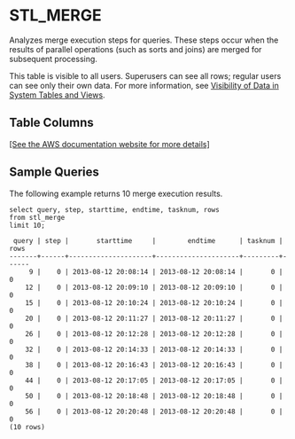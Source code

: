 # STL\_MERGE<a name="r_STL_MERGE"></a>

Analyzes merge execution steps for queries\. These steps occur when the results of parallel operations \(such as sorts and joins\) are merged for subsequent processing\.

This table is visible to all users\. Superusers can see all rows; regular users can see only their own data\. For more information, see [Visibility of Data in System Tables and Views](c_visibility-of-data.md)\.

## Table Columns<a name="r_STL_MERGE-table-columns"></a>

[\[See the AWS documentation website for more details\]](http://docs.aws.amazon.com/redshift/latest/dg/r_STL_MERGE.html)

## Sample Queries<a name="r_STL_MERGE-sample-queries"></a>

The following example returns 10 merge execution results\. 

```
select query, step, starttime, endtime, tasknum, rows
from stl_merge
limit 10;
```

```
 query | step |       starttime     |        endtime      | tasknum | rows
-------+------+---------------------+---------------------+---------+------
     9 |    0 | 2013-08-12 20:08:14 | 2013-08-12 20:08:14 |       0 |    0
    12 |    0 | 2013-08-12 20:09:10 | 2013-08-12 20:09:10 |       0 |    0
    15 |    0 | 2013-08-12 20:10:24 | 2013-08-12 20:10:24 |       0 |    0
    20 |    0 | 2013-08-12 20:11:27 | 2013-08-12 20:11:27 |       0 |    0
    26 |    0 | 2013-08-12 20:12:28 | 2013-08-12 20:12:28 |       0 |    0
    32 |    0 | 2013-08-12 20:14:33 | 2013-08-12 20:14:33 |       0 |    0
    38 |    0 | 2013-08-12 20:16:43 | 2013-08-12 20:16:43 |       0 |    0
    44 |    0 | 2013-08-12 20:17:05 | 2013-08-12 20:17:05 |       0 |    0
    50 |    0 | 2013-08-12 20:18:48 | 2013-08-12 20:18:48 |       0 |    0
    56 |    0 | 2013-08-12 20:20:48 | 2013-08-12 20:20:48 |       0 |    0
(10 rows)
```